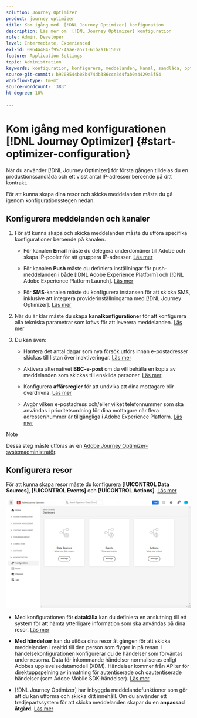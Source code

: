 ```yaml
---
solution: Journey Optimizer
product: journey optimizer
title: Kom igång med  [!DNL Journey Optimizer] konfiguration
description: Läs mer om  [!DNL Journey Optimizer] konfiguration
role: Admin, Developer
level: Intermediate, Experienced
exl-id: 0964a484-f957-4aae-a571-61b2a1615026
feature: Application Settings
topic: Administration
keywords: konfiguration, konfigurera, meddelanden, kanal, sandlåda, optimerare
source-git-commit: b9208544b08b474db386cce3d4fab0a4429a5f54
workflow-type: tm+mt
source-wordcount: '383'
ht-degree: 10%

---
```



# Kom igång med konfigurationen [!DNL Journey Optimizer] {#start-optimizer-configuration}

När du använder [!DNL Journey Optimizer] för första gången tilldelas du en produktionssandlåda och ett visst antal IP-adresser beroende på ditt kontrakt.

För att kunna skapa dina resor och skicka meddelanden måste du gå igenom konfigurationsstegen nedan.

## Konfigurera meddelanden och kanaler

1. För att kunna skapa och skicka meddelanden måste du utföra specifika konfigurationer beroende på kanalen.

   * För kanalen **Email** måste du delegera underdomäner till Adobe och skapa IP-pooler för att gruppera IP-adresser. [Läs mer](../email/get-started-email-config.md)

   * För kanalen **Push** måste du definiera inställningar för push-meddelanden i både [!DNL Adobe Experience Platform] och [!DNL Adobe Experience Platform Launch]. [Läs mer](../push/push-configuration.md)

   * För **SMS**-kanalen måste du konfigurera instansen för att skicka SMS, inklusive att integrera providerinställningarna med [!DNL Journey Optimizer]. [Läs mer](../sms/sms-configuration.md)

1. När du är klar måste du skapa **kanalkonfigurationer** för att konfigurera alla tekniska parametrar som krävs för att leverera meddelanden. [Läs mer](channel-surfaces.md)

1. Du kan även:

   * Hantera det antal dagar som nya försök utförs innan e-postadresser skickas till listan över inaktiveringar. [Läs mer](manage-suppression-list.md)

   * Aktivera alternativet **BBC-e-post** om du vill behålla en kopia av meddelanden som skickas till enskilda personer. [Läs mer](archiving-support.md#enable-bcc)

   * Konfigurera **affärsregler** för att undvika att dina mottagare blir överdrivna. [Läs mer](frequency-rules.md)

   * Avgör vilken e-postadress och/eller vilket telefonnummer som ska användas i prioritetsordning för dina mottagare när flera adresser/nummer är tillgängliga i Adobe Experience Platform. [Läs mer](primary-email-addresses.md)

<!--* Understand the push notification flow. [Learn more](../push/push-gs.md)-->

>[!NOTE]
>
>Dessa steg måste utföras av en [Adobe Journey Optimizer-systemadministratör](../start/path/administrator.md).

## Konfigurera resor

För att kunna skapa resor måste du konfigurera **[!UICONTROL Data Sources]**, **[!UICONTROL Events]** och **[!UICONTROL Actions]**. [Läs mer](about-data-sources-events-actions.md)

![](assets/admin-menu.png)

* Med konfigurationen för **datakälla** kan du definiera en anslutning till ett system för att hämta ytterligare information som ska användas på dina resor. [Läs mer](../datasource/about-data-sources.md)

* **Med händelser** kan du utlösa dina resor åt gången för att skicka meddelanden i realtid till den person som flyger in på resan. I händelsekonfigurationen konfigurerar du de händelser som förväntas under resorna. Data för inkommande händelser normaliseras enligt Adobes upplevelsedatamodell (XDM). Händelser kommer från API:er för direktuppspelning av inmatning för autentiserade och oautentiserade händelser (som Adobe Mobile SDK-händelser). [Läs mer](../event/about-events.md)

* [!DNL Journey Optimizer] har inbyggda meddelandefunktioner som gör att du kan utforma och skicka ditt innehåll. Om du använder ett tredjepartssystem för att skicka meddelanden skapar du en **anpassad åtgärd**. [Läs mer](../action/action.md)